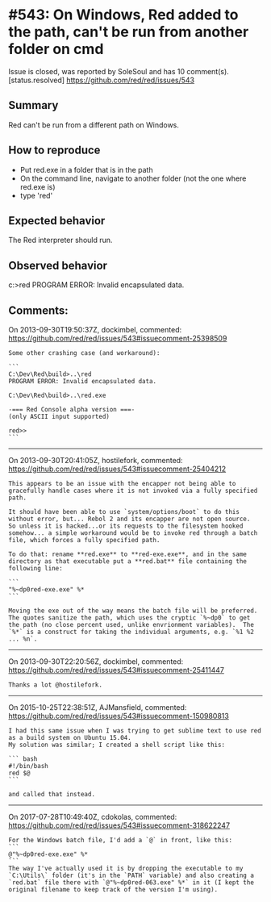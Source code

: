 
#543: On Windows, Red added to the path, can't be run from another folder on cmd
================================================================================
Issue is closed, was reported by SoleSoul and has 10 comment(s).
[status.resolved]
<https://github.com/red/red/issues/543>

## Summary

Red can't be run from a different path on Windows.
## How to reproduce
- Put red.exe in a folder that is in the path
- On the command line, navigate to another folder (not the one where red.exe is)
- type 'red'
## Expected behavior

The Red interpreter should run.
## Observed behavior

c:>red
PROGRAM ERROR: Invalid encapsulated data.



Comments:
--------------------------------------------------------------------------------

On 2013-09-30T19:50:37Z, dockimbel, commented:
<https://github.com/red/red/issues/543#issuecomment-25398509>

    Some other crashing case (and workaround):
    
    ```
    C:\Dev\Red\build>..\red 
    PROGRAM ERROR: Invalid encapsulated data. 
    
    C:\Dev\Red\build>..\red.exe 
    
    -=== Red Console alpha version ===- 
    (only ASCII input supported) 
    
    red>>
    ```

--------------------------------------------------------------------------------

On 2013-09-30T20:41:05Z, hostilefork, commented:
<https://github.com/red/red/issues/543#issuecomment-25404212>

    This appears to be an issue with the encapper not being able to gracefully handle cases where it is not invoked via a fully specified path.
    
    It should have been able to use `system/options/boot` to do this without error, but... Rebol 2 and its encapper are not open source.  So unless it is hacked...or its requests to the filesystem hooked somehow... a simple workaround would be to invoke red through a batch file, which forces a fully specified path.
    
    To do that: rename **red.exe** to **red-exe.exe**, and in the same directory as that executable put a **red.bat** file containing the following line:
    
    ```
    "%~dp0red-exe.exe" %*
    ```
    
    Moving the exe out of the way means the batch file will be preferred.  The quotes sanitize the path, which uses the cryptic `%~dp0` to get the path (no close percent used, unlike envrionment variables).  The `%*` is a construct for taking the individual arguments, e.g. `%1 %2 ... %n`. 

--------------------------------------------------------------------------------

On 2013-09-30T22:20:56Z, dockimbel, commented:
<https://github.com/red/red/issues/543#issuecomment-25411447>

    Thanks a lot @hostilefork.

--------------------------------------------------------------------------------

On 2015-10-25T22:38:51Z, AJMansfield, commented:
<https://github.com/red/red/issues/543#issuecomment-150980813>

    I had this same issue when I was trying to get sublime text to use red as a build system on Ubuntu 15.04.
    My solution was similar; I created a shell script like this:
    
    ``` bash
    #!/bin/bash
    red $@
    ```
    
    and called that instead.

--------------------------------------------------------------------------------

On 2017-07-28T10:49:40Z, cdokolas, commented:
<https://github.com/red/red/issues/543#issuecomment-318622247>

    For the Windows batch file, I'd add a `@` in front, like this:
    ```
    @"%~dp0red-exe.exe" %*
    ```
    The way I've actually used it is by dropping the executable to my `C:\Utils\` folder (it's in the `PATH` variable) and also creating a `red.bat` file there with `@"%~dp0red-063.exe" %*` in it (I kept the original filename to keep track of the version I'm using).

